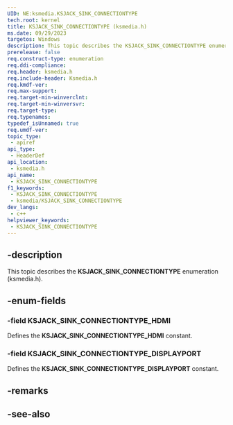 ```yaml
---
UID: NE:ksmedia.KSJACK_SINK_CONNECTIONTYPE
tech.root: kernel
title: KSJACK_SINK_CONNECTIONTYPE (ksmedia.h)
ms.date: 09/29/2023
targetos: Windows
description: This topic describes the KSJACK_SINK_CONNECTIONTYPE enumeration (ksmedia.h).
prerelease: false
req.construct-type: enumeration
req.ddi-compliance: 
req.header: ksmedia.h
req.include-header: Ksmedia.h
req.kmdf-ver: 
req.max-support: 
req.target-min-winverclnt: 
req.target-min-winversvr: 
req.target-type: 
req.typenames: 
typedef_isUnnamed: true
req.umdf-ver: 
topic_type:
 - apiref
api_type:
 - HeaderDef
api_location:
 - ksmedia.h
api_name:
 - KSJACK_SINK_CONNECTIONTYPE
f1_keywords:
 - KSJACK_SINK_CONNECTIONTYPE
 - ksmedia/KSJACK_SINK_CONNECTIONTYPE
dev_langs:
 - c++
helpviewer_keywords:
 - KSJACK_SINK_CONNECTIONTYPE
---
```


## -description

This topic describes the **KSJACK_SINK_CONNECTIONTYPE** enumeration (ksmedia.h).

## -enum-fields

### -field KSJACK_SINK_CONNECTIONTYPE_HDMI

Defines the **KSJACK_SINK_CONNECTIONTYPE_HDMI** constant.

### -field KSJACK_SINK_CONNECTIONTYPE_DISPLAYPORT

Defines the **KSJACK_SINK_CONNECTIONTYPE_DISPLAYPORT** constant.

## -remarks

## -see-also
